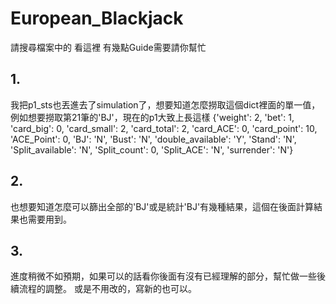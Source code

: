 # European_Blackjack
請搜尋檔案中的 看這裡
有幾點Guide需要請你幫忙
## 1.
我把p1_sts也丟進去了simulation了，想要知道怎麼撈取這個dict裡面的單一值，例如想要撈取第21筆的'BJ'，現在的p1大致上長這樣
{'weight': 2,
 'bet': 1,
 'card_big': 0,
 'card_small': 2,
 'card_total': 2,
 'card_ACE': 0,
 'card_point': 10,
 'ACE_Point': 0,
 'BJ': 'N',
 'Bust': 'N',
 'double_available': 'Y',
 'Stand': 'N',
 'Split_available': 'N',
 'Split_count': 0,
 'Split_ACE': 'N',
 'surrender': 'N'}

## 2.
 也想要知道怎麼可以篩出全部的'BJ'或是統計'BJ'有幾種結果，這個在後面計算結果也需要用到。
## 3.
 進度稍微不如預期，如果可以的話看你後面有沒有已經理解的部分，幫忙做一些後續流程的調整。
 或是不用改的，寫新的也可以。
